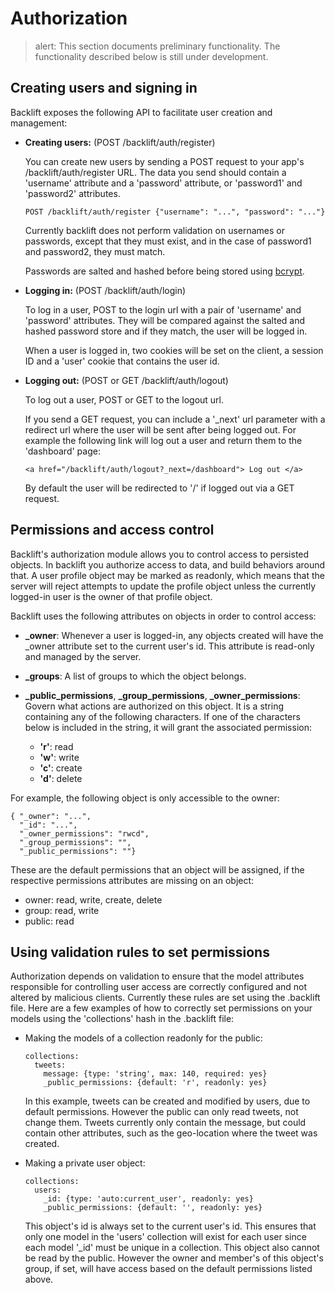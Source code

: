 # Authorization

>    alert: This section documents preliminary functionality. 
>    The functionality described below is still under development.

## Creating users and signing in

Backlift exposes the following API to facilitate user creation and management:

*   **Creating users:** (POST /backlift/auth/register)

    You can create new users by sending a POST request to your app's /backlift/auth/register URL. The data you send should contain a 'username' attribute and a 'password' attribute, or 'password1' and 'password2' attributes. 
        
        POST /backlift/auth/register {"username": "...", "password": "..."}

    Currently backlift does not perform validation on usernames or passwords, except that they must exist, and in the case of password1 and password2, they must match.

    Passwords are salted and hashed before being stored using [bcrypt](http://bcrypt.sourceforge.net/).

*   **Logging in:** (POST /backlift/auth/login)

	To log in a user, POST to the login url with a pair of 'username' and 'password' attributes. They will be compared against the salted and hashed password store and if they match, the user will be logged in.

	When a user is logged in, two cookies will be set on the client, a session ID and a 'user' cookie that contains the user id.

*   **Logging out:** (POST or GET /backlift/auth/logout)

	To log out a user, POST or GET to the logout url.

	If you send a GET request, you can include a '_next' url parameter with a redirect url where the user will be sent after being logged out. For example the following link will log out a user and return them to the 'dashboard' page:

	    <a href="/backlift/auth/logout?_next=/dashboard"> Log out </a>

	By default the user will be redirected to '/' if logged out via a GET request.


## Permissions and access control

Backlift's authorization module allows you to control access to persisted objects. In backlift you authorize access to data, and build behaviors around that. A user profile object may be marked as readonly, which means that the server will reject attempts to update the profile object unless the currently logged-in user is the owner of that profile object.

Backlift uses the following attributes on objects in order to control access:

*   **_owner**: Whenever a user is logged-in, any objects created will have the _owner attribute set to the current user's id. This attribute is read-only and managed by the server.

*   **_groups**: A list of groups to which the object belongs.

*   **_public_permissions**, **_group_permissions**, **_owner_permissions**: Govern what actions are authorized on this object. It is a string containing any of the following characters. If one of the characters below is included in the string, it will grant the associated permission:
    
    * **'r'**: read   
    * **'w'**: write   
    * **'c'**: create  
    * **'d'**: delete

For example, the following object is only accessible to the owner:

	{ "_owner": "...", 
	  "_id": "...", 
	  "_owner_permissions": "rwcd",
	  "_group_permissions": "",
	  "_public_permissions": ""}

These are the default permissions that an object will be assigned, if the respective permissions attributes are missing on an object:

* owner: read, write, create, delete
* group: read, write
* public: read


## Using validation rules to set permissions

Authorization depends on validation to ensure that the model attributes responsible for controlling user access are correctly configured and not altered by malicious clients. Currently these rules are set using the .backlift file. Here are a few examples of how to correctly set permissions on your models using the 'collections' hash in the .backlift file:

*   Making the models of a collection readonly for the public:

        collections:
          tweets:
            message: {type: 'string', max: 140, required: yes}
            _public_permissions: {default: 'r', readonly: yes}

    In this example, tweets can be created and modified by users, due to default permissions. However the public can only read tweets, not change them. Tweets currently only contain the message, but could contain other attributes, such as the geo-location where the tweet was created.

*   Making a private user object:

        collections:
          users:
            _id: {type: 'auto:current_user', readonly: yes}
            _public_permissions: {default: '', readonly: yes}

    This object's id is always set to the current user's id. This ensures that only one model in the 'users' collection will exist for each user since each model '_id' must be unique in a collection. This object also cannot be read by the public. However the owner and member's of this object's group, if set, will have access based on the default permissions listed above.



